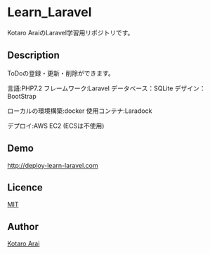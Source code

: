 Learn_Laravel
====

Kotaro AraiのLaravel学習用リポジトリです。

## Description
ToDoの登録・更新・削除ができます。

言語:PHP7.2
フレームワーク:Laravel
データベース：SQLite
デザイン：BootStrap

ローカルの環境構築:docker
使用コンテナ:Laradock

デプロイ:AWS EC2
(ECSは不使用)

## Demo
http://deploy-learn-laravel.com

## Licence

[MIT](https://github.com/tcnksm/tool/blob/master/LICENCE)

## Author

[Kotaro Arai](https://github.com/AraiKotaro)
